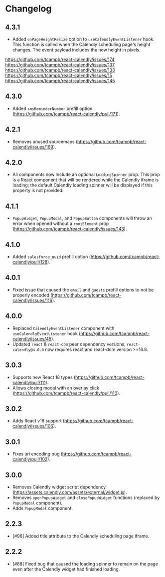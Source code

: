 # Changelog

## 4.3.1

- Added `onPageHeightResize` option to `useCalendlyEventListener` hook. This function is called when the Calendly scheduling page's height changes. The event payload includes the new height in pixels.

https://github.com/tcampb/react-calendly/issues/174
https://github.com/tcampb/react-calendly/issues/137
https://github.com/tcampb/react-calendly/issues/133
https://github.com/tcampb/react-calendly/issues/15
https://github.com/tcampb/react-calendly/issues/145

## 4.3.0

- Added `smsReminderNumber` prefill option (https://github.com/tcampb/react-calendly/pull/171).

## 4.2.1

- Removes unused sourcemaps (https://github.com/tcampb/react-calendly/issues/169).

## 4.2.0
- All components now include an optional `LoadingSpinner` prop. This prop is a React component that will be rendered while the Calendly iframe is loading; the default Calendly loading spinner will be displayed if this property is not provided.

## 4.1.1
- `PopupWidget`, `PopupModal`, and `PopupButton` components will throw an error when opened without a `rootElement` prop (https://github.com/tcampb/react-calendly/issues/143).

## 4.1.0

- Added `salesforce_uuid` prefill option (https://github.com/tcampb/react-calendly/pull/128).

## 4.0.1

- Fixed issue that caused the `email` and `guests` prefill options to not be properly encoded (https://github.com/tcampb/react-calendly/issues/116).

## 4.0.0

- Replaced `CalendlyEventListener` component with `useCalendlyEventListener` hook (https://github.com/tcampb/react-calendly/issues/45).
- Updated `react` & `react-dom` peer dependency versions; `react-calendly@4.0.0` now requires react and react-dom version >=16.8.

## 3.0.3

- Supports new React 18 types (https://github.com/tcampb/react-calendly/pull/111).
- Allows closing modal with an overlay click (https://github.com/tcampb/react-calendly/pull/110).

## 3.0.2

- Adds React v18 support (https://github.com/tcampb/react-calendly/issues/106).

## 3.0.1

- Fixes uri encoding bug (https://github.com/tcampb/react-calendly/pull/102).

## 3.0.0

- Removes Calendly widget script dependency (https://assets.calendly.com/assets/external/widget.js).
- Removes `openPopupWidget` and `closePopupWidget` functions (replaced by `PopupModal` component).
- Adds `PopupModal` component.

## 2.2.3

- [#96] Added title attribute to the Calendly scheduling page iframe.

## 2.2.2

- [#88] Fixed bug that caused the loading spinner to remain on the page even after the Calendly widget had finished loading.
